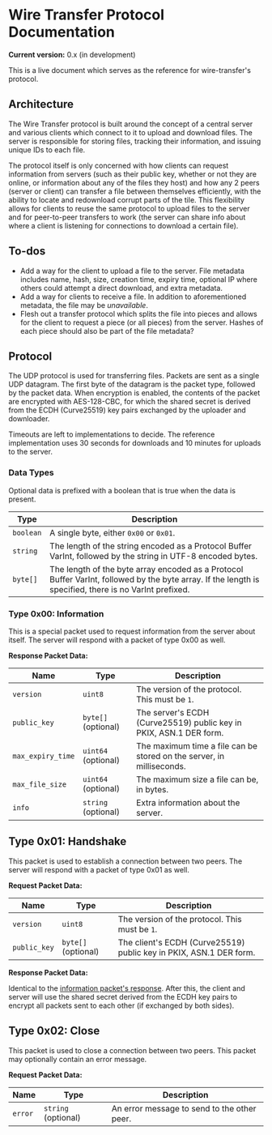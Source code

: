 # Wire Transfer Protocol Documentation

**Current version:** 0.x (in development)

This is a live document which serves as the reference for wire-transfer's protocol.

## Architecture

The Wire Transfer protocol is built around the concept of a central server and various clients which connect to it to upload and download files. The server is responsible for storing files, tracking their information, and issuing unique IDs to each file.

The protocol itself is only concerned with how clients can request information from servers (such as their public key, whether or not they are online, or information about any of the files they host) and how any 2 peers (server or client) can transfer a file between themselves efficiently, with the ability to locate and redownload corrupt parts of the tile. This flexibility allows for clients to reuse the same protocol to upload files to the server and for peer-to-peer transfers to work (the server can share info about where a client is listening for connections to download a certain file).

## To-dos

- Add a way for the client to upload a file to the server. File metadata includes name, hash, size, creation time, expiry time, optional IP where others could attempt a direct download, and extra metadata.
- Add a way for clients to receive a file. In addition to aforementioned metadata, the file may be *unavailable*.
- Flesh out a transfer protocol which splits the file into pieces and allows for the client to request a piece (or all pieces) from the server. Hashes of each piece should also be part of the file metadata?

## Protocol

The UDP protocol is used for transferring files. Packets are sent as a single UDP datagram. The first byte of the datagram is the packet type, followed by the packet data. When encryption is enabled, the contents of the packet are encrypted with AES-128-CBC, for which the shared secret is derived from the ECDH (Curve25519) key pairs exchanged by the uploader and downloader.

Timeouts are left to implementations to decide. The reference implementation uses 30 seconds for downloads and 10 minutes for uploads to the server.

### Data Types

Optional data is prefixed with a boolean that is true when the data is present.

| Type | Description |
| ---- | ----------- |
| `boolean` | A single byte, either `0x00` or `0x01`. |
| `string` | The length of the string encoded as a Protocol Buffer VarInt, followed by the string in UTF-8 encoded bytes. |
| `byte[]` | The length of the byte array encoded as a Protocol Buffer VarInt, followed by the byte array. If the length is specified, there is no VarInt prefixed. |

### Type 0x00: Information

This is a special packet used to request information from the server about itself. The server will respond with a packet of type 0x00 as well.

**Response Packet Data:**

| Name | Type | Description |
| ---- | ---- | ----------- |
| `version` | `uint8` | The version of the protocol. This must be `1`. |
| `public_key` | `byte[]` (optional) | The server's ECDH (Curve25519) public key in PKIX, ASN.1 DER form. |
| `max_expiry_time` | `uint64` (optional) | The maximum time a file can be stored on the server, in milliseconds. |
| `max_file_size` | `uint64` (optional) | The maximum size a file can be, in bytes. |
| `info` | `string` (optional) | Extra information about the server. |

## Type 0x01: Handshake

This packet is used to establish a connection between two peers. The server will respond with a packet of type 0x01 as well.

**Request Packet Data:**

| Name | Type | Description |
| ---- | ---- | ----------- |
| `version` | `uint8` | The version of the protocol. This must be `1`. |
| `public_key` | `byte[]` (optional) | The client's ECDH (Curve25519) public key in PKIX, ASN.1 DER form. |

**Response Packet Data:**

Identical to the [information packet's response](#type-0x00-information). After this, the client and server will use the shared secret derived from the ECDH key pairs to encrypt all packets sent to each other (if exchanged by both sides).

## Type 0x02: Close

This packet is used to close a connection between two peers. This packet may optionally contain an error message.

**Request Packet Data:**

| Name | Type | Description |
| ---- | ---- | ----------- |
| `error` | `string` (optional) | An error message to send to the other peer. |


